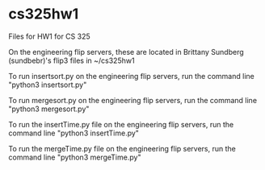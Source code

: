 # cs325hw1
Files for HW1 for CS 325

On the engineering flip servers, these are located in Brittany Sundberg (sundbebr)'s flip3 files in ~/cs325hw1

To run insertsort.py on the engineering flip servers, run the command line "python3 insertsort.py"

To run mergesort.py on the engineering flip servers, run the command line "python3 mergesort.py"


To run the insertTime.py file on the engineering flip servers, run the command line "python3 insertTime.py"

To run the mergeTime.py file on the engineering flip servers, run the command line "python3 mergeTime.py"
